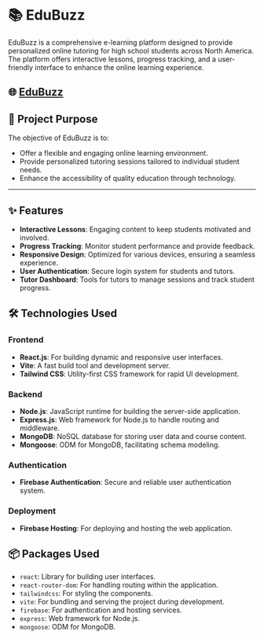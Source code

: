 # 📚 EduBuzz


EduBuzz is a comprehensive e-learning platform designed to provide personalized online tutoring for high school students across North America. The platform offers interactive lessons, progress tracking, and a user-friendly interface to enhance the online learning experience.


## 🌐  [EduBuzz](https://edubuzz-learning.web.app/)



## 🎯 Project Purpose

The objective of EduBuzz is to:

- Offer a flexible and engaging online learning environment.
- Provide personalized tutoring sessions tailored to individual student needs.
- Enhance the accessibility of quality education through technology.

---



## ✨ Features

- **Interactive Lessons**: Engaging content to keep students motivated and involved.
- **Progress Tracking**: Monitor student performance and provide feedback.
- **Responsive Design**: Optimized for various devices, ensuring a seamless experience.
- **User Authentication**: Secure login system for students and tutors.
- **Tutor Dashboard**: Tools for tutors to manage sessions and track student progress.



## 🛠️ Technologies Used

### Frontend

- **React.js**: For building dynamic and responsive user interfaces.
- **Vite**: A fast build tool and development server.
- **Tailwind CSS**: Utility-first CSS framework for rapid UI development.

### Backend

- **Node.js**: JavaScript runtime for building the server-side application.
- **Express.js**: Web framework for Node.js to handle routing and middleware.
- **MongoDB**: NoSQL database for storing user data and course content.
- **Mongoose**: ODM for MongoDB, facilitating schema modeling.

### Authentication

- **Firebase Authentication**: Secure and reliable user authentication system.

### Deployment

- **Firebase Hosting**: For deploying and hosting the web application.



## 📦 Packages Used

- `react`: Library for building user interfaces.
- `react-router-dom`: For handling routing within the application.
- `tailwindcss`: For styling the components.
- `vite`: For bundling and serving the project during development.
- `firebase`: For authentication and hosting services.
- `express`: Web framework for Node.js.
- `mongoose`: ODM for MongoDB.
